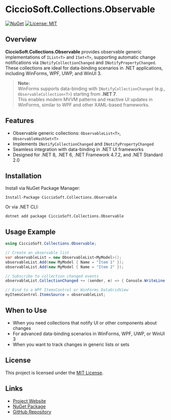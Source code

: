 ﻿# CiccioSoft.Collections.Observable

[![NuGet](https://img.shields.io/nuget/vpre/CiccioSoft.Collections.Observable.svg)](https://www.nuget.org/packages/CiccioSoft.Collections.Observable/)
[![License: MIT](https://img.shields.io/badge/License-MIT-green.svg)](../LICENSE.TXT)

## Overview

**CiccioSoft.Collections.Observable** provides observable generic implementations of `IList<T>` and `ISet<T>`, supporting automatic change notifications via `INotifyCollectionChanged` and `INotifyPropertyChanged`.  
These collections are ideal for data-binding scenarios in .NET applications, including WinForms, WPF, UWP, and WinUI 3.

> **Note:**  
> WinForms supports data-binding with `INotifyCollectionChanged` (e.g., `ObservableCollection<T>`) starting from **.NET 7**.  
> This enables modern MVVM patterns and reactive UI updates in WinForms, similar to WPF and other XAML-based frameworks.

## Features

- Observable generic collections: `ObservableList<T>`, `ObservableHashSet<T>`
- Implements `INotifyCollectionChanged` and `INotifyPropertyChanged`
- Seamless integration with data-binding in .NET UI frameworks
- Designed for .NET 8, .NET 6, .NET Framework 4.7.2, and .NET Standard 2.0

## Installation

Install via NuGet Package Manager:
```
Install-Package CiccioSoft.Collections.Observable
```

Or via .NET CLI:
```
dotnet add package CiccioSoft.Collections.Observable
```

## Usage Example
```csharp
using CiccioSoft.Collections.Observable;

// Create an observable list
var observableList = new ObservableList<MyModel>();
observableList.Add(new MyModel { Name = "Item 1" });
observableList.Add(new MyModel { Name = "Item 2" });

// Subscribe to collection changed events
observableList.CollectionChanged += (sender, e) => { Console.WriteLine($"Collection changed: {e.Action}"); };

// Bind to a WPF ItemsControl or WinForms DataGridView
myItemsControl.ItemsSource = observableList;
```

## When to Use

- When you need collections that notify UI or other components about changes
- For advanced data-binding scenarios in WinForms, WPF, UWP, or WinUI 3
- When you want to track changes in generic lists or sets

## License

This project is licensed under the [MIT License](../LICENSE.TXT).

## Links

- [Project Website](https://francescocrimi.github.io/CiccioSoft.Collections/)
- [NuGet Package](https://www.nuget.org/packages/CiccioSoft.Collections.Observable/)
- [GitHub Repository](https://github.com/FrancescoCrimi/CiccioSoft.Collections)
